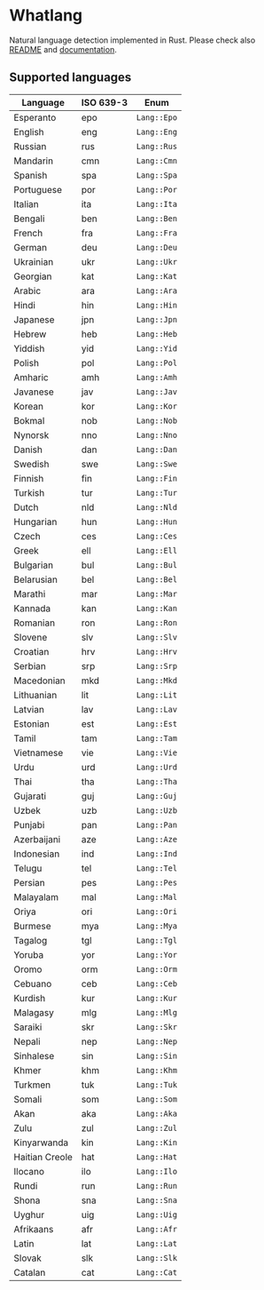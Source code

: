 # Whatlang

Natural language detection implemented in Rust.
Please check also [README](https://github.com/greyblake/whatlang-rs/blob/master/README.md)
and [documentation](https://docs.rs/whatlang/).

## Supported languages

| Language       | ISO 639-3 | Enum        |
| -------------- | --------- | ----------- |
| Esperanto      | epo       | `Lang::Epo` |
| English        | eng       | `Lang::Eng` |
| Russian        | rus       | `Lang::Rus` |
| Mandarin       | cmn       | `Lang::Cmn` |
| Spanish        | spa       | `Lang::Spa` |
| Portuguese     | por       | `Lang::Por` |
| Italian        | ita       | `Lang::Ita` |
| Bengali        | ben       | `Lang::Ben` |
| French         | fra       | `Lang::Fra` |
| German         | deu       | `Lang::Deu` |
| Ukrainian      | ukr       | `Lang::Ukr` |
| Georgian       | kat       | `Lang::Kat` |
| Arabic         | ara       | `Lang::Ara` |
| Hindi          | hin       | `Lang::Hin` |
| Japanese       | jpn       | `Lang::Jpn` |
| Hebrew         | heb       | `Lang::Heb` |
| Yiddish        | yid       | `Lang::Yid` |
| Polish         | pol       | `Lang::Pol` |
| Amharic        | amh       | `Lang::Amh` |
| Javanese       | jav       | `Lang::Jav` |
| Korean         | kor       | `Lang::Kor` |
| Bokmal         | nob       | `Lang::Nob` |
| Nynorsk        | nno       | `Lang::Nno` |
| Danish         | dan       | `Lang::Dan` |
| Swedish        | swe       | `Lang::Swe` |
| Finnish        | fin       | `Lang::Fin` |
| Turkish        | tur       | `Lang::Tur` |
| Dutch          | nld       | `Lang::Nld` |
| Hungarian      | hun       | `Lang::Hun` |
| Czech          | ces       | `Lang::Ces` |
| Greek          | ell       | `Lang::Ell` |
| Bulgarian      | bul       | `Lang::Bul` |
| Belarusian     | bel       | `Lang::Bel` |
| Marathi        | mar       | `Lang::Mar` |
| Kannada        | kan       | `Lang::Kan` |
| Romanian       | ron       | `Lang::Ron` |
| Slovene        | slv       | `Lang::Slv` |
| Croatian       | hrv       | `Lang::Hrv` |
| Serbian        | srp       | `Lang::Srp` |
| Macedonian     | mkd       | `Lang::Mkd` |
| Lithuanian     | lit       | `Lang::Lit` |
| Latvian        | lav       | `Lang::Lav` |
| Estonian       | est       | `Lang::Est` |
| Tamil          | tam       | `Lang::Tam` |
| Vietnamese     | vie       | `Lang::Vie` |
| Urdu           | urd       | `Lang::Urd` |
| Thai           | tha       | `Lang::Tha` |
| Gujarati       | guj       | `Lang::Guj` |
| Uzbek          | uzb       | `Lang::Uzb` |
| Punjabi        | pan       | `Lang::Pan` |
| Azerbaijani    | aze       | `Lang::Aze` |
| Indonesian     | ind       | `Lang::Ind` |
| Telugu         | tel       | `Lang::Tel` |
| Persian        | pes       | `Lang::Pes` |
| Malayalam      | mal       | `Lang::Mal` |
| Oriya          | ori       | `Lang::Ori` |
| Burmese        | mya       | `Lang::Mya` |
| Tagalog        | tgl       | `Lang::Tgl` |
| Yoruba         | yor       | `Lang::Yor` |
| Oromo          | orm       | `Lang::Orm` |
| Cebuano        | ceb       | `Lang::Ceb` |
| Kurdish        | kur       | `Lang::Kur` |
| Malagasy       | mlg       | `Lang::Mlg` |
| Saraiki        | skr       | `Lang::Skr` |
| Nepali         | nep       | `Lang::Nep` |
| Sinhalese      | sin       | `Lang::Sin` |
| Khmer          | khm       | `Lang::Khm` |
| Turkmen        | tuk       | `Lang::Tuk` |
| Somali         | som       | `Lang::Som` |
| Akan           | aka       | `Lang::Aka` |
| Zulu           | zul       | `Lang::Zul` |
| Kinyarwanda    | kin       | `Lang::Kin` |
| Haitian Creole | hat       | `Lang::Hat` |
| Ilocano        | ilo       | `Lang::Ilo` |
| Rundi          | run       | `Lang::Run` |
| Shona          | sna       | `Lang::Sna` |
| Uyghur         | uig       | `Lang::Uig` |
| Afrikaans      | afr       | `Lang::Afr` |
| Latin          | lat       | `Lang::Lat` |
| Slovak         | slk       | `Lang::Slk` |
| Catalan        | cat       | `Lang::Cat` |
